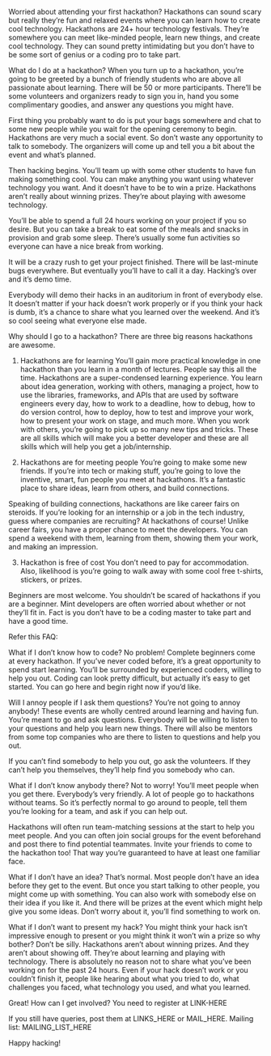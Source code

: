 Worried about attending your first hackathon? Hackathons can sound scary but really they’re fun and relaxed events where you can learn how to create cool technology.
Hackathons are 24+ hour technology festivals. They’re somewhere you can meet like-minded people, learn new things, and create cool technology. They can sound pretty intimidating but you don’t have to be some sort of genius or a coding pro to take part.

What do I do at a hackathon?
When you turn up to a hackathon, you’re going to be greeted by a bunch of friendly students who are above all passionate about learning. There will be 50 or more participants. There’ll be some volunteers and organizers ready to sign you in, hand you some complimentary goodies, and answer any questions you might have.

First thing you probably want to do is put your bags somewhere and chat to some new people while you wait for the opening ceremony to begin. Hackathons are very much a social event. So don’t waste any opportunity to talk to somebody. The organizers will come up and tell you a bit about the event and what’s planned.

Then hacking begins. You’ll team up with some other students to have fun making something cool. You can make anything you want using whatever technology you want. And it doesn’t have to be to win a prize. Hackathons aren’t really about winning prizes. They’re about playing with awesome technology.

You’ll be able to spend a full 24 hours working on your project if you so desire. But you can take a break to eat some of the  meals and snacks in provision and grab some sleep. There’s usually some fun activities so everyone can have a nice break from working.

It will be a crazy rush to get your project finished. There will be last-minute bugs everywhere. But eventually you’ll have to call it a day. Hacking’s over and it’s demo time.

Everybody will demo their hacks in an auditorium in front of everybody else. It doesn’t matter if your hack doesn’t work properly or if you think your hack is dumb, it’s a chance to share what you learned over the weekend. And it’s so cool seeing what everyone else made.

Why should I go to a hackathon?
There are three big reasons hackathons are awesome.

1. Hackathons are for learning
You’ll gain more practical knowledge in one hackathon than you learn in a month of lectures. People say this all the time. Hackathons are a super-condensed learning experience. You learn about idea generation, working with others, managing a project, how to use the libraries, frameworks, and APIs that are used by software engineers every day, how to work to a deadline, how to debug, how to do version control, how to deploy, how to test and improve your work, how to present your work on stage, and much more. When you work with others, you’re going to pick up so many new tips and tricks. These are all skills which will make you a better developer and these are all skills which will help you get a job/internship.

2. Hackathons are for meeting people
You’re going to make some new friends. If you’re into tech or making stuff, you’re going to love the inventive, smart, fun people you meet at hackathons. It’s a fantastic place to share ideas, learn from others, and build connections.

Speaking of building connections, hackathons are like career fairs on steroids. If you’re looking for an internship or a job in the tech industry, guess where companies are recruiting? At hackathons of course! Unlike career fairs, you have a proper chance to meet the developers. You can spend a weekend with them, learning from them, showing them your work, and making an impression.

3. Hackathon is free of cost
You don’t need to pay for accommodation.
Also, likelihood is you’re going to walk away with some cool free t-shirts, stickers, or prizes.

Beginners are most welcome.
You shouldn’t be scared of hackathons if you are a beginner.
Mint developers are often worried about whether or not they’ll fit in. Fact is you don’t have to be a coding master to take part and have a good time.

Refer this FAQ:

What if I don’t know how to code?
No problem! Complete beginners come at every hackathon. If you’ve never coded before, it’s a great opportunity to spend start learning. You’ll be surrounded by experienced coders, willing to help you out. Coding can look pretty difficult, but actually it’s easy to get started. You can go here and begin right now if you’d like.


Will I annoy people if I ask them questions?
You’re not going to annoy anybody! These events are wholly centred around learning and having fun. You’re meant to go and ask questions. Everybody will be willing to listen to your questions and help you learn new things. There will also be mentors from some top companies who are there to listen to questions and help you out.

If you can’t find somebody to help you out, go ask the volunteers. If they can’t help you themselves, they’ll help find you somebody who can.

What if I don’t know anybody there?
Not to worry! You’ll meet people when you get there. Everybody’s very friendly. A lot of people go to hackathons without teams. So it’s perfectly normal to go around to people, tell them you’re looking for a team, and ask if you can help out.

Hackathons will often run team-matching sessions at the start to help you meet people. And you can often join social groups for the event beforehand and post there to find potential teammates.
Invite your friends to come to the hackathon too! That way you’re guaranteed to have at least one familiar face.

What if I don’t have an idea?
That’s normal. Most people don’t have an idea before they get to the event. But once you start talking to other people, you might come up with something. You can also work with somebody else on their idea if you like it. And there will be prizes at the event which might help give you some ideas. Don’t worry about it, you’ll find something to work on.

What if I don’t want to present my hack?
You might think your hack isn’t impressive enough to present or you might think it won’t win a prize so why bother? Don’t be silly. Hackathons aren’t about winning prizes. And they aren’t about showing off. They’re about learning and playing with technology. There is absolutely no reason not to share what you’ve been working on for the past 24 hours. Even if your hack doesn’t work or you couldn’t finish it, people like hearing about what you tried to do, what challenges you faced, what technology you used, and what you learned.

Great! How can I get involved?
You need to register at LINK-HERE

If you still have queries, post them at LINKS_HERE or MAIL_HERE.
Mailing list: MAILING_LIST_HERE

Happy hacking!
